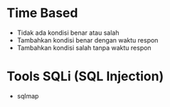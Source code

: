 # Time Based

- Tidak ada kondisi benar atau salah
- Tambahkan kondisi benar dengan waktu respon
- Tambahkan kondisi salah tanpa waktu respon

# Tools SQLi (SQL Injection)

- sqlmap
